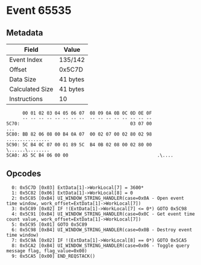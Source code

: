 # Event 65535

## Metadata

| Field           | Value    |
|-----------------|----------|
| Event Index     | 135/142  |
| Offset          | 0x5C7D   |
| Data Size       | 41 bytes |
| Calculated Size | 41 bytes |
| Instructions    | 10       |

```
      00 01 02 03 04 05 06 07  08 09 0A 0B 0C 0D 0E 0F
      -- -- -- -- -- -- -- --  -- -- -- -- -- -- -- --
5C70:                                         03 07 00               ...
5C80: BB 82 06 08 00 B4 0A 07  00 02 07 00 02 80 02 98  ................
5C90: 5C B4 0C 07 00 01 89 5C  B4 0B 02 08 00 02 80 00  \......\........
5CA0: A5 5C B4 06 00 00                                 .\....          
```

## Opcodes

```
  0: 0x5C7D [0x03] ExtData[1]->WorkLocal[7] = 3600*
  1: 0x5C82 [0x06] ExtData[1]->WorkLocal[8] = 0
  2: 0x5C85 [0xB4] UI_WINDOW_STRING_HANDLER(case=0x0A - Open event time window, work_offset=ExtData[1]->WorkLocal[7])
  3: 0x5C89 [0x02] IF !(ExtData[1]->WorkLocal[7] <= 0*) GOTO 0x5C98
  4: 0x5C91 [0xB4] UI_WINDOW_STRING_HANDLER(case=0x0C - Get event time count value, work_offset=ExtData[1]->WorkLocal[7])
  5: 0x5C95 [0x01] GOTO 0x5C89
  6: 0x5C98 [0xB4] UI_WINDOW_STRING_HANDLER(case=0x0B - Destroy event time window)
  7: 0x5C9A [0x02] IF !(ExtData[1]->WorkLocal[8] == 0*) GOTO 0x5CA5
  8: 0x5CA2 [0xB4] UI_WINDOW_STRING_HANDLER(case=0x06 - Toggle query message flag, flag_value=0x00)
  9: 0x5CA5 [0x00] END_REQSTACK()
```
